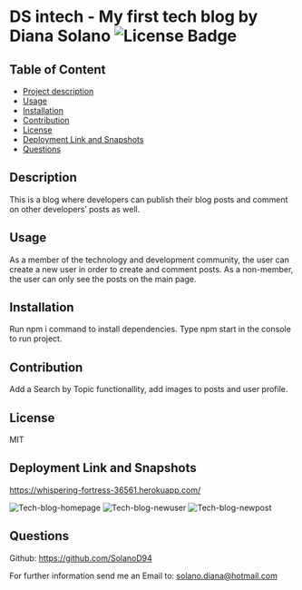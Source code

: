 
# DS intech - My first tech blog by Diana Solano  ![License Badge](https://img.shields.io/badge/License-MIT-blueviolet)

## Table of Content
- [Project description](#Description)
- [Usage](#Usage)
- [Installation](#Installation)
- [Contribution](#Contribution)
- [License](#License)
- [Deployment Link and Snapshots](#Deployment-Link-and-Schnapshots)
- [Questions](#Questions)

## Description
This is a blog where developers can publish their blog posts and comment on other developers’ posts as well. 

## Usage
As a member of the technology and development community, the user can create a new user in order to create and comment posts. 
As a non-member, the user can only see the posts on the main page.

## Installation
Run npm i command to install dependencies.
Type npm start in the console to run project.

## Contribution
Add a Search by Topic functionallity, add images to posts and user profile.

## License
MIT

## Deployment Link and Snapshots
https://whispering-fortress-36561.herokuapp.com/


![Tech-blog-homepage](https://user-images.githubusercontent.com/117420563/230756644-d39d7183-6d67-4c6d-8b92-ceb71af21c3e.png)
![Tech-blog-newuser](https://user-images.githubusercontent.com/117420563/230756776-5944b214-0159-43a2-85fc-dd60a7c2b946.png)
![Tech-blog-newpost](https://user-images.githubusercontent.com/117420563/230756778-2460e38f-1e8e-4765-a7a9-f6bee8403401.png)


## Questions
Github: <https://github.com/SolanoD94> 
 
For further information send me an Email to: <solano.diana@hotmail.com>

